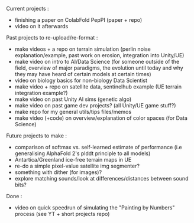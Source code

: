 
Current projects :
- finishing a paper on ColabFold PepPI (paper + repo)
- video on it afterwards

Past projects to re-upload/re-format : 
- make videos + a repo on terrain simulation (perlin noise explanation/example, past work on erosion, integration into Unity/UE)
- make video on intro to AI/Data Science (for someone outside of the field, overview of major paradigms, the evolution until today and why they may have heard of certain models at certain times)
- video on biology basics for non-biology Data Scientist
- make video + repo on satellite data, sentinelhub example (UE terrain integration example?)
- make video on past Unity AI sims (genetic algo)
- make video on past game dev projects? (all Unity/UE game stuff?)
- make repo for my general utils/tips files/memos
- make video (+code) on overview/explanation of color spaces (for Data Science)

Future projects to make : 
- comparison of softmax vs. self-learned estimate of performance (i.e generalising AlphaFold 2's plddt principle to all models)
- Antartica/Greenland ice-free terrain maps in UE
- re-do a simple pixel-value satellite img segmenter?
- something with dither (for images)?
- explore matching sounds/look at differences/distances between sound bits?

Done : 
- video on quick speedrun of simulating the "Painting by Numbers" process (see YT + short projects repo)





